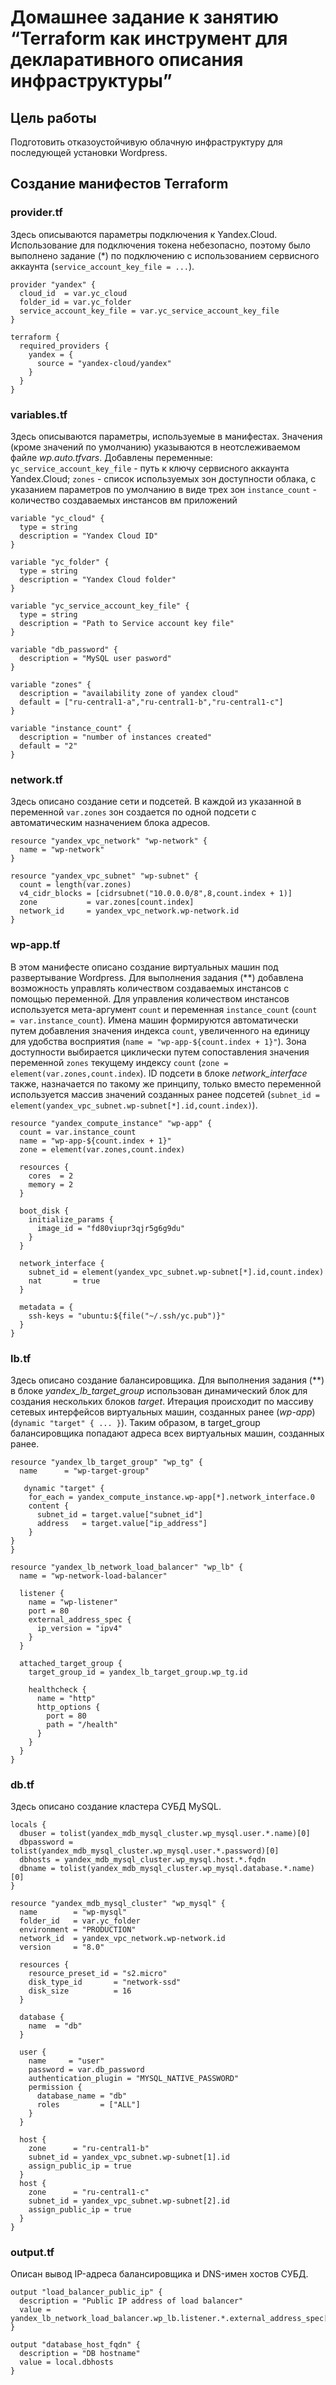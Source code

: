 # Домашнее задание к занятию “Terraform как инструмент для декларативного описания инфраструктуры”

## Цель работы
Подготовить отказоустойчивую облачную инфраструктуру для последующей установки Wordpress.

## Создание манифестов Terraform

### provider.tf
Здесь описываются параметры подключения к Yandex.Cloud.
Использование для подключения токена небезопасно, поэтому было выполнено задание (*) по подключению с использованием сервисного аккаунта (`service_account_key_file = ...`).
```hcl
provider "yandex" {
  cloud_id  = var.yc_cloud
  folder_id = var.yc_folder
  service_account_key_file = var.yc_service_account_key_file
}

terraform {
  required_providers {
    yandex = {
      source = "yandex-cloud/yandex"
    }
  }
}

```

### variables.tf
Здесь описываются параметры, используемые в манифестах. Значения (кроме значений по умолчанию) указываются в неотслеживаемом файле *wp.auto.tfvars*.
Добавлены переменные: 
`yc_service_account_key_file` - путь к ключу сервисного аккаунта Yandex.Cloud; 
`zones` - список используемых зон доступности облака, с указанием параметров по умолчанию в виде трех зон
`instance_count` - количество создаваемых инстансов вм приложений

```hcl
variable "yc_cloud" {
  type = string
  description = "Yandex Cloud ID"
}

variable "yc_folder" {
  type = string
  description = "Yandex Cloud folder"
}

variable "yc_service_account_key_file" {
  type = string
  description = "Path to Service account key file"
}

variable "db_password" {
  description = "MySQL user pasword"
}

variable "zones" {
  description = "availability zone of yandex cloud"
  default = ["ru-central1-a","ru-central1-b","ru-central1-c"]
}

variable "instance_count" {
  description = "number of instances created"
  default = "2"
}
```

### network.tf
Здесь описано создание сети и подсетей. В каждой из указанной в переменной `var.zones` зон создается по одной подсети с автоматическим назначением блока адресов.

```hcl
resource "yandex_vpc_network" "wp-network" {
  name = "wp-network"
}

resource "yandex_vpc_subnet" "wp-subnet" {
  count = length(var.zones)
  v4_cidr_blocks = [cidrsubnet("10.0.0.0/8",8,count.index + 1)]
  zone           = var.zones[count.index]
  network_id     = yandex_vpc_network.wp-network.id
}
```

### wp-app.tf
В этом манифесте описано создание виртуальных машин под развертывание Wordpress. 
Для выполнения задания (**) добавлена возможность управлять количеством создаваемых инстансов с помощью переменной. Для управления количеством инстансов используется мета-аргумент `count` и переменная `instance_count` (`count = var.instance_count`).
Имена машин формируются автоматически путем добавления значения индекса `count`, увеличенного на единицу для удобства восприятия (`name = "wp-app-${count.index + 1}"`). 
Зона доступности выбирается циклически путем сопоставления значения переменной `zones` текущему индексу `count` (`zone = element(var.zones,count.index`).
ID подсети в блоке *network_interface* также, назначается по такому же принципу, только вместо переменной используется массив значений созданных ранее подсетей (`subnet_id = element(yandex_vpc_subnet.wp-subnet[*].id,count.index)`).


```hcl
resource "yandex_compute_instance" "wp-app" {
  count = var.instance_count
  name = "wp-app-${count.index + 1}"
  zone = element(var.zones,count.index)

  resources {
    cores  = 2
    memory = 2
  }

  boot_disk {
    initialize_params {
      image_id = "fd80viupr3qjr5g6g9du"
    }
  }

  network_interface {
    subnet_id = element(yandex_vpc_subnet.wp-subnet[*].id,count.index)
    nat       = true
  }

  metadata = {
    ssh-keys = "ubuntu:${file("~/.ssh/yc.pub")}"
  }
}
```

### lb.tf
Здесь описано создание балансировщика.
Для выполнения задания (**) в блоке *yandex_lb_target_group* использован динамический блок для создания нескольких блоков *target*. Итерация происходит по массиву сетевых интерфейсов виртуальных машин, созданных ранее (*wp-app*) (`dynamic "target" { ... }`). Таким образом, в target_group балансировщика попадают адреса всех виртуальных машин, созданных ранее.

```hcl
resource "yandex_lb_target_group" "wp_tg" {
  name      = "wp-target-group"

   dynamic "target" {
    for_each = yandex_compute_instance.wp-app[*].network_interface.0
    content {
      subnet_id = target.value["subnet_id"]
      address   = target.value["ip_address"]
    }
}
}

resource "yandex_lb_network_load_balancer" "wp_lb" {
  name = "wp-network-load-balancer"

  listener {
    name = "wp-listener"
    port = 80
    external_address_spec {
      ip_version = "ipv4"
    }
  }

  attached_target_group {
    target_group_id = yandex_lb_target_group.wp_tg.id

    healthcheck {
      name = "http"
      http_options {
        port = 80
        path = "/health"
      }
    }
  }
}
```

### db.tf
Здесь описано создание кластера СУБД MySQL.

```hcl
locals {
  dbuser = tolist(yandex_mdb_mysql_cluster.wp_mysql.user.*.name)[0]
  dbpassword = tolist(yandex_mdb_mysql_cluster.wp_mysql.user.*.password)[0]
  dbhosts = yandex_mdb_mysql_cluster.wp_mysql.host.*.fqdn
  dbname = tolist(yandex_mdb_mysql_cluster.wp_mysql.database.*.name)[0]
}

resource "yandex_mdb_mysql_cluster" "wp_mysql" {
  name        = "wp-mysql"
  folder_id   = var.yc_folder
  environment = "PRODUCTION"
  network_id  = yandex_vpc_network.wp-network.id
  version     = "8.0"

  resources {
    resource_preset_id = "s2.micro"
    disk_type_id       = "network-ssd"
    disk_size          = 16
  }

  database {
    name  = "db"
  }

  user {
    name     = "user"
    password = var.db_password
    authentication_plugin = "MYSQL_NATIVE_PASSWORD"
    permission {
      database_name = "db"
      roles         = ["ALL"]
    }
  }

  host {
    zone      = "ru-central1-b"
    subnet_id = yandex_vpc_subnet.wp-subnet[1].id
    assign_public_ip = true
  }
  host {
    zone      = "ru-central1-c"
    subnet_id = yandex_vpc_subnet.wp-subnet[2].id
    assign_public_ip = true
  }
}
```

### output.tf
Описан вывод IP-адреса балансировщика и DNS-имен хостов СУБД.

```hcl
output "load_balancer_public_ip" {
  description = "Public IP address of load balancer"
  value = yandex_lb_network_load_balancer.wp_lb.listener.*.external_address_spec[0].*.address
}

output "database_host_fqdn" {
  description = "DB hostname"
  value = local.dbhosts
}
```
